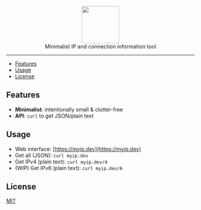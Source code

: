 <p align="center">
    <img alt="" height="100px" src="https://github.com/QuiiBz/next-international/blob/main/public/android-chrome-256x256.png">
  <br />
  Minimalist IP and connection information tool
</p>

---

- [Features](#features)
- [Usage](#usage)
- [License](#license)

## Features

- **Minimalist**: intentionally small & clutter-free
- **API**: `curl` to get JSON/plain text

## Usage

- Web interface: [https://myip.dev](https://myip.dev)
- Get all (JSON): `curl myip.dev`
- Get IPv4 (plain text): `curl myip.dev/4`
- (WIP) Get IPv6 (plain text): `curl myip.dev/6`

## License

[MIT](./LICENSE)

